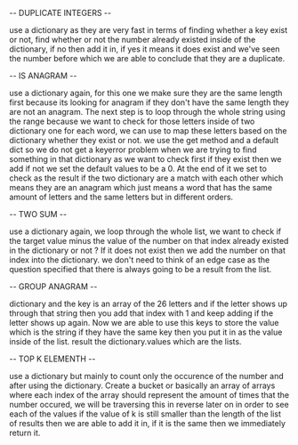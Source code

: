 -- DUPLICATE INTEGERS --

use a dictionary as they are very fast in terms of finding whether a key exist or not, find whether or not the number already existed inside of the dictionary, if no then add it in, if yes it means it does exist and we've seen the number before which we are able to conclude that they are a duplicate.

-- IS ANAGRAM --

use a dictionary again, for this one we make sure they are the same length first because its looking for anagram if they don't have the same length they are not an anagram. The next step is to loop through the whole string using the range because we want to check for those letters inside of two dictionary one for each word, we can use to map these letters based on the dictionary whether they exist or not. we use the get method and a default dict so we do not get a keyerror problem when we are trying to find something in that dictionary as we want to check first if they exist then we add if not we set the default values to be a 0. At the end of it we set to check as the result if the two dictionary are a match with each other which means they are an anagram which just means a word that has the same amount of letters and the same letters but in different orders.

-- TWO SUM -- 

use a dictionary again, we loop through the whole list, we want to check if the target value minus the value of the number on that index already existed in the dictionary or not ? If it does not exist then we add the number on that index into the dictionary. we don't need to think of an edge case as the question specified that there is always going to be a result from the list.

-- GROUP ANAGRAM --

dictionary and the key is an array of the 26 letters and if the letter shows up through that string then you add that index with 1 and keep adding if the letter shows up again. Now we are able to use this keys to store the value which is the string if they have the same key then you put it in as the value inside of the list. result the dictionary.values which are the lists.

-- TOP K ELEMENTH --

use a dictionary but mainly to count only the occurence of the number and after using the dictionary. Create a bucket or basically an array of arrays where each index of the array should represent the amount of times that the number occured, we will be traversing this in reverse later on in order to see each of the values if the value of k is still smaller than the length of the list of results then we are able to add it in, if it is the same then we immediately return it.